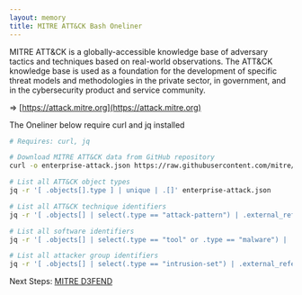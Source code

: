 ```yaml
---
layout: memory
title: MITRE ATT&CK Bash Oneliner  
---
```


MITRE ATT&CK is a globally-accessible knowledge base of adversary tactics and techniques based on real-world observations. The ATT&CK knowledge base is used as a foundation for the development of specific threat models and methodologies in the private sector, in government, and in the cybersecurity product and service community.

=> [https://attack.mitre.org](https://attack.mitre.org)

The Oneliner below require curl and jq installed 

```bash
# Requires: curl, jq

# Download MITRE ATT&CK data from GitHub repository
curl -o enterprise-attack.json https://raw.githubusercontent.com/mitre/cti/master/enterprise-attack/enterprise-attack.json

# List all ATT&CK object types
jq -r '[ .objects[].type ] | unique | .[]' enterprise-attack.json

# List all ATT&CK technique identifiers
jq -r '[ .objects[] | select(.type == "attack-pattern") | .external_references[] | select(.source_name == "mitre-attack") | .external_id ] | sort | .[]' enterprise-attack.json

# List all software identifiers
jq -r '[ .objects[] | select(.type == "tool" or .type == "malware") | .external_references[] | select(.source_name == "mitre-attack") | .external_id ] | sort | .[]' enterprise-attack.json

# List all attacker group identifiers
jq -r '[ .objects[] | select(.type == "intrusion-set") | .external_references[] | select(.source_name == "mitre-attack") | .external_id ] | sort | .[]' enterprise-attack.json
```

Next Steps: [MITRE D3FEND](https://d3fend.mitre.org/about/)

